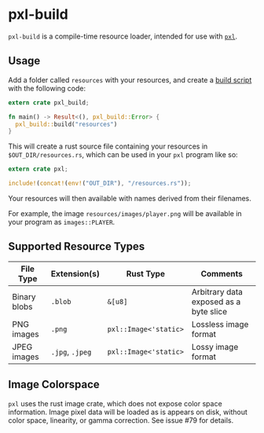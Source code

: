 # pxl-build

`pxl-build` is a compile-time resource loader, intended for use with [`pxl`](https://github.com/casey/pxl).

## Usage

Add a folder called `resources` with your resources, and create a [build script](https://doc.rust-lang.org/cargo/reference/build-scripts.html) with the following code:

```rust
extern crate pxl_build;

fn main() -> Result<(), pxl_build::Error> {
  pxl_build::build("resources")
}
```

This will create a rust source file containing your resources in `$OUT_DIR/resources.rs`, which can be used in your `pxl` program like so:

```rust
extern crate pxl;

include!(concat!(env!("OUT_DIR"), "/resources.rs"));
```

Your resources will then available with names derived from their filenames. 

For example, the image `resources/images/player.png` will be available in your program as `images::PLAYER`.

## Supported Resource Types

| File Type    | Extension(s)    | Rust Type             | Comments                               | 
| ------------ | --------------- | --------------------- | -------------------------------------- |
| Binary blobs | `.blob`         | `&[u8]`               | Arbitrary data exposed as a byte slice |
| PNG images   | `.png`          | `pxl::Image<'static>` | Lossless image format                  |
| JPEG images  | `.jpg`, `.jpeg` | `pxl::Image<'static>` | Lossy image format                     |


## Image Colorspace

`pxl` uses the rust image crate, which does not expose color space information. Image pixel data will be loaded as is appears on disk, without color space, linearity, or gamma correction. See issue #79 for details.
